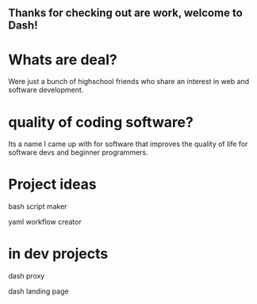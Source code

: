 ## Thanks for checking out are work, welcome to Dash!
# Whats are deal?
Were just a bunch of highschool friends who share an interest in web and software development.
# quality of coding software?
Its a name I came up with for software that improves the quality of life for software devs and beginner programmers.
# Project ideas
bash script maker

yaml workflow creator
# in dev projects
dash proxy

dash landing page
